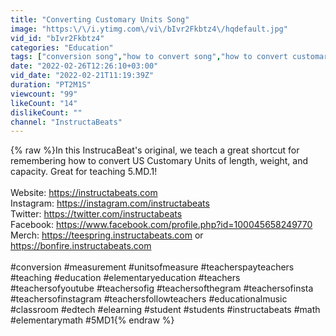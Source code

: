 ```yaml
---
title: "Converting Customary Units Song"
image: "https:\/\/i.ytimg.com\/vi\/bIvr2Fkbtz4\/hqdefault.jpg"
vid_id: "bIvr2Fkbtz4"
categories: "Education"
tags: ["conversion song","how to convert song","how to convert customary units song"]
date: "2022-02-26T12:26:10+03:00"
vid_date: "2022-02-21T11:19:39Z"
duration: "PT2M1S"
viewcount: "99"
likeCount: "14"
dislikeCount: ""
channel: "InstructaBeats"
---
```

{% raw %}In this InstrucaBeat's original, we teach a great shortcut for remembering how to convert US Customary Units of length, weight, and capacity. Great for teaching 5.MD.1!<br /><br />Website: <a rel="nofollow" target="blank" href="https://instructabeats.com">https://instructabeats.com</a> <br />Instagram: <a rel="nofollow" target="blank" href="https://instagram.com/instructabeats">https://instagram.com/instructabeats</a> <br />Twitter: <a rel="nofollow" target="blank" href="https://twitter.com/instructabeats">https://twitter.com/instructabeats</a> <br />Facebook: <a rel="nofollow" target="blank" href="https://www.facebook.com/profile.php?id=100045658249770">https://www.facebook.com/profile.php?id=100045658249770</a> <br />Merch: <a rel="nofollow" target="blank" href="https://teespring.instructabeats.com">https://teespring.instructabeats.com</a> or <a rel="nofollow" target="blank" href="https://bonfire.instructabeats.com">https://bonfire.instructabeats.com</a><br /><br />#conversion #measurement #unitsofmeasure #teacherspayteachers #teaching #education #elementaryeducation #teachers #teachersofyoutube #teachersofig #teachersofthegram #teachersofinsta #teachersofinstagram #teachersfollowteachers #educationalmusic #classroom #edtech #elearning #student #students #instructabeats #math #elementarymath #5MD1{% endraw %}
